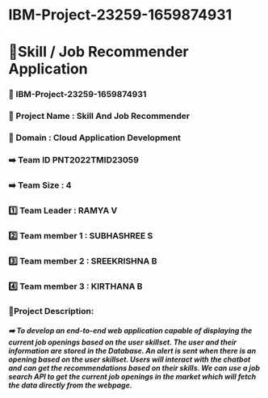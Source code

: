 # IBM-Project-23259-1659874931
#  🔗Skill / Job Recommender Application

### 📌 IBM-Project-23259-1659874931

### 📌 Project Name	: Skill And Job Recommender

### 📌 Domain :	Cloud Application Development

### ➡️ Team ID	PNT2022TMID23059
### ➡️ Team Size : 4

### 1️⃣ Team Leader :	RAMYA V

### 2️⃣ Team member 1 :	SUBHASHREE S

### 3️⃣ Team member 2 :	SREEKRISHNA B

### 4️⃣ Team member 3 :	KIRTHANA B

### 📌Project Description:

##### ➡️ To develop an end-to-end web application capable of displaying the current job openings based on the user skillset. The user and their information are stored in the Database. An alert is sent when there is an opening based on the user skillset. Users will interact with the chatbot and can get the recommendations based on their skills. We can use a job search API to get the current job openings in the market which will fetch the data directly from the webpage.
